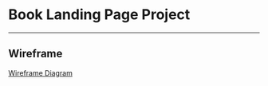 # Book Landing Page Project

------------

## Wireframe

[Wireframe Diagram](https://drive.google.com/file/d/1nswBNMkH8NsFENjGmnSN4tt59l6Dhxb4/view?usp=sharing "Wireframe Diagram")
